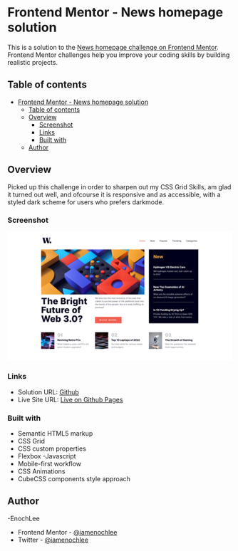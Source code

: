 # Frontend Mentor - News homepage solution

This is a solution to the [News homepage challenge on Frontend Mentor](https://www.frontendmentor.io/challenges/news-homepage-H6SWTa1MFl). Frontend Mentor challenges help you improve your coding skills by building realistic projects.

## Table of contents

- [Frontend Mentor - News homepage solution](#frontend-mentor---news-homepage-solution)
  - [Table of contents](#table-of-contents)
  - [Overview](#overview)
    - [Screenshot](#screenshot)
    - [Links](#links)
    - [Built with](#built-with)
  - [Author](#author)

## Overview

Picked up this challenge in order to sharpen out my CSS Grid Skills, am glad it turned out well, and ofcourse it is responsive and as accessible, with a styled dark scheme for users who prefers darkmode.

### Screenshot

![](./News-Homepage.png)

### Links

- Solution URL: [Github](https://github.com/iamenochlee/frontendmentor/tree/master/news-homepage-main)
- Live Site URL: [Live on Github Pages](https://iamenochlee.github.io/frontendmentor/news-homepage-main/)

### Built with

- Semantic HTML5 markup
- CSS Grid
- CSS custom properties
- Flexbox
-Javascript
- Mobile-first workflow
- CSS Animations
- CubeCSS components style approach

## Author

-EnochLee

- Frontend Mentor - [@iamenochlee](https://www.frontendmentor.io/profile/iamenochlee)
- Twitter - [@iamenochlee](https://www.twitter.com/iamenochlee)
